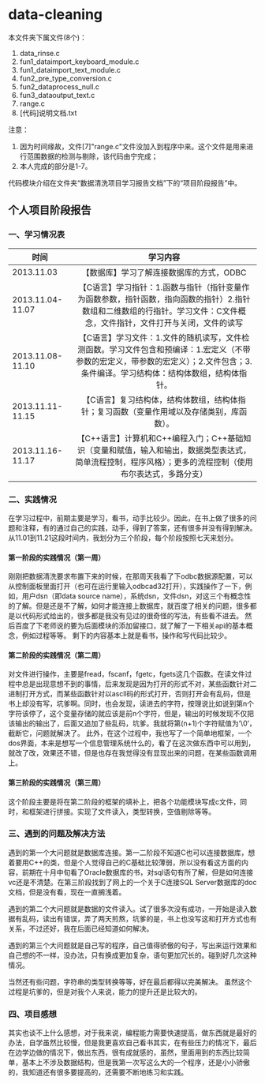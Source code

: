 # data-cleaning  
本文件夹下属文件(8个)：  
1. data_rinse.c  
2. fun1_dataimport_keyboard_module.c  
3. fun1_dataimport_text_module.c  
4. fun2_pre_type_conversion.c  
5. fun2_dataprocess_null.c  
6. fun3_dataoutput_text.c  
7. range.c  
8. [代码]说明文档.txt  

注意：  
1. 因为时间缘故，文件[7]"range.c"文件没加入到程序中来。这个文件是用来进行范围数据的检测与剔除，该代码由宁完成；  
2. 本人完成的部分是1-7。  

代码模块介绍在文件夹“数据清洗项目学习报告文档”下的“项目阶段报告”中。

## 个人项目阶段报告  

### 一、学习情况表  

| 时间              | 学习内容      |
| ----------------- |:-------------:|
| 2013.11.03        | 【数据库】学习了解连接数据库的方式，ODBC |
| 2013.11.04-11.07  | 【C语言】学习指针：1.函数与指针（指针变量作为函数参数，指针函数，指向函数的指针）2.指针数组和二维数组的行指针。学习文件：C文件概念，文件指针，文件打开与关闭，文件的读写|
| 2013.11.08-11.10  | 【C语言】学习文件：1.文件的随机读写，文件检测函数。学习文件包含和预编译：1.宏定义（不带参数的宏定义，带参数的宏定义）；2.文件包含；3.条件编译。学习结构体：结构体数组，结构体指针。|
| 2013.11.11-11.15  | 【C语言】复习结构体，结构体数组，结构体指针；复习函数（变量作用域以及存储类别，库函数）。|
| 2013.11.16-11.17  | 【C++语言】计算机和C++编程入门；C++基础知识（变量和赋值，输入和输出，数据类型表达式，简单流程控制，程序风格）；更多的流程控制（使用布尔表达式，多路分支）|

### 二、实践情况  
在学习过程中，前期主要是学习，看书，动手比较少。因此，在书上做了很多的问题和注释，有的通过自己的实践，动手，得到了答案，还有很多并没有得到解决。从11.01到11.21这段时间内，我划分为三个阶段，每个阶段按照七天来划分。

#### 第一阶段的实践情况（第一周）  
刚刚把数据清洗要求布置下来的时候，在那周天我看了下odbc数据源配置，可以从控制面板里面打开（也可在运行里输入odbcad32打开），实践操作了一下，例如，用户dsn（即data source name），系统dsn，文件dsn，对这三个有概念性的了解。但是还是不了解，如何才能连接上数据库，就百度了相关的问题，很多都是以代码形式给出的，很多都是我没有见过的很奇怪的写法，有些看不进去。
然后百度了下老师说的要为后面模块的添加留接口，就了解了一下相关api的基本概念，例如过程等等。
剩下的内容基本上就是看书，操作和写代码比较少。

#### 第二阶段的实践情况（第二周）  
对文件进行操作，主要是fread，fscanf，fgetc，fgets这几个函数。在读文件过程中总是出现意想不到的事情，后来发现是因为打开的形式不对，某些函数针对二进制打开方式，而某些函数针对以ascll码的形式打开，否则打开会有乱码，但是书上却没有写，坑爹啊。同时，也会发现，读进去的字符，按理说比如说到第n个字符该停了，这个变量存储的就应该是前n个字符，但是，输出的时候发现不仅把该输出的输出了，后面又追加了些乱码，坑爹。我就将第(n+1)个字符赋值为’\0’，截断它，问题就解决了。
此外，在这个过程中，我也写了一个简单地框架，一个dos界面，本来是想写一个信息管理系统什么的，看了在这次做东西中可以用到，就改了改，效果还不错，但是也存在我觉得没有显现出来的问题，在某些函数调用上。

#### 第三阶段的实践情况（第三周）  
这个阶段主要是将在第二阶段的框架的填补上，把各个功能模块写成c文件，同时，和框架进行拼接。实现了文件读入，类型转换，空值剔除等等。                                                                     

### 三、遇到的问题及解决方法  
遇到的第一个大问题就是数据库连接。第一二阶段不知道C也可以连接数据库，想着要用C++的类，但是个人觉得自己的C基础比较薄弱，所以没有看这方面的内容，前期在十月中旬看了Oracle数据库的书，对sql语句有所了解，但是如何连接vc还是不清楚。在第三阶段找到了网上的一个关于C连接SQL Server数据库的doc文档，但是没有看，现在一直搁浅着。

遇到的第二个大问题就是数据的文件读入。试了很多次没有成功，一开始是读入数据有乱码，读出有错误，弄了两天煎熬，坑爹的是，书上也没写这和打开方式也有关系，不过还好，我在后面已经知道如何解决。

遇到的第三个大问题就是自己写的程序，自己值得骄傲的句子，写出来运行效果和自己想的不一样，没办法，只有换成更加复杂，语句更加冗长的。碰到好几次这种情况。

当然还有些问题，字符串的类型转换等等，好在最后都得以完美解决。
虽然这个过程是坑爹的，但是对我个人来说，能力的提升还是比较大的。

### 四、项目感想  
其实也谈不上什么感想，对于我来说，编程能力需要快速提高，做东西就是最好的办法，自学虽然比较慢，但是我更喜欢自己看书其实，在有些压力的情况下，最后在边学边做的情况下，做出东西，很有成就感的，虽然，里面用到的东西比较简单，基本上不涉及数据结构，但是我第一次写这么大的一个程序，还是小小骄傲的，我知道还有很多要提高的，还需要不断地练习和实践。
	
